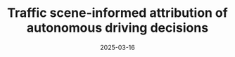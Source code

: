 ---
title: "Traffic scene-informed attribution of autonomous driving decisions"
collection: publications
permalink: /publication/2025-traffic-attr
date: 2025-03-16
venue: 'IEEE Transactions on Intelligent Transportation Systems'
# paperurl: '/files/pdf/research/Turning the Lights on.pdf'
link: 'https://ieeexplore.ieee.org/document/10927619'
paperurl: '/files/pdf/research/202503TrafficAttr-ITS.pdf'
# github: 'https://github.com/GlowingHorse/NetVisCompare'
book: '/research/20multi-attr'
# zenodo: 'https://zenodo.org/badge/628158030.svg'
# researchButton: 'https://shirui-homepage.com/research/attr-vis/'
citation: 'Rui Shi, <a href="https://li-tianxing.github.io/">Tianxing Li</a>, <a href="https://researchmap.jp/yama314/">Yasushi Yamaguchi</a>, <a href="https://cpns.bjut.edu.cn/index.html#/home">Liguo Zhang</a>. <i>IEEE Transactions on Intelligent Transportation Systems</i>, 2025, 26(7): 9175-9186.'
---